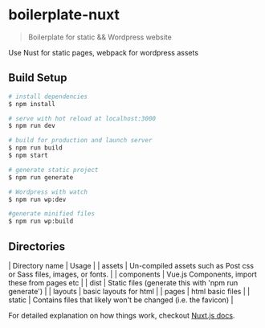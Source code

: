 # boilerplate-nuxt

> Boilerplate for static && Wordpress website

Use Nust for static pages, webpack for wordpress assets

## Build Setup

``` bash
# install dependencies
$ npm install

# serve with hot reload at localhost:3000
$ npm run dev

# build for production and launch server
$ npm run build
$ npm start

# generate static project
$ npm run generate

# Wordpress with watch
$ npm run wp:dev

#generate minified files
$ npm run wp:build
```

## Directories
| Directory name | Usage |
| assets | Un-compiled assets such as Post css or Sass files, images, or fonts. |
| components | Vue.js Components, import these from pages etc |
| dist | Static files (generate this with 'npm run generate') |
| layouts | basic layouts for html |
| pages | html basic files |
| static | Contains files that likely won't be changed (i.e. the favicon) |

For detailed explanation on how things work, checkout [Nuxt.js docs](https://nuxtjs.org).
